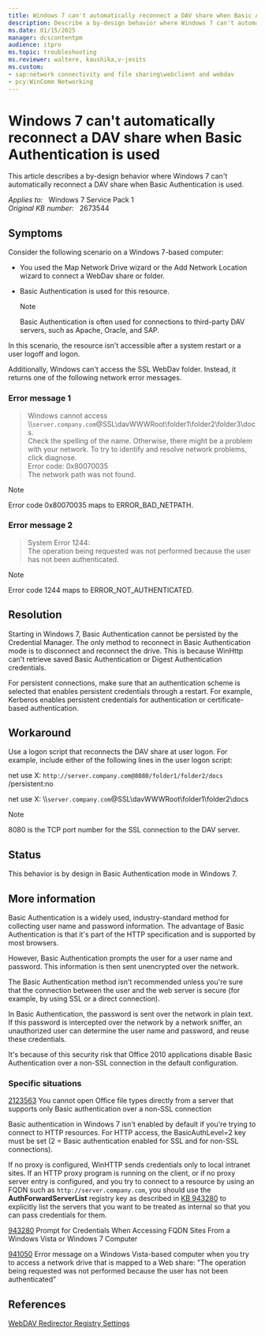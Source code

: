 ```yaml
---
title: Windows 7 can't automatically reconnect a DAV share when Basic Authentication is used
description: Describe a by-design behavior where Windows 7 can't automatically reconnect a DAV share when Basic Authentication is used.
ms.date: 01/15/2025
manager: dcscontentpm
audience: itpro
ms.topic: troubleshooting
ms.reviewer: waltere, kaushika,v-jesits
ms.custom:
- sap:network connectivity and file sharing\webclient and webdav
- pcy:WinComm Networking
---
```

# Windows 7 can't automatically reconnect a DAV share when Basic Authentication is used

This article describes a by-design behavior where Windows 7 can't automatically reconnect a DAV share when Basic Authentication is used.

_Applies to:_ &nbsp; Windows 7 Service Pack 1  
_Original KB number:_ &nbsp; 2673544

## Symptoms

Consider the following scenario on a Windows 7-based computer:

- You used the Map Network Drive wizard or the Add Network Location wizard to connect a WebDav share or folder.
- Basic Authentication is used for this resource.

    > [!Note]
    > Basic Authentication is often used for connections to third-party DAV servers, such as Apache, Oracle, and SAP.

In this scenario, the resource isn't accessible after a system restart or a user logoff and logon.

Additionally, Windows can't access the SSL WebDav folder. Instead, it returns one of the following network error messages.

### Error message 1  

> Windows cannot access \\\\`server.company.com`@SSL\\davWWWRoot\\folder1\\folder2\\folder3\\docs.  
Check the spelling of the name. Otherwise, there might be a problem with your network. To try to identify and resolve network problems, click diagnose.  
Error code: 0x80070035  
The network path was not found.  

> [!Note]
> Error code 0x80070035 maps to ERROR_BAD_NETPATH.

### Error message 2  

> System Error 1244:  
The operation being requested was not performed because the user has not been authenticated.

 > [!Note]
 > Error code 1244 maps to ERROR_NOT_AUTHENTICATED.

## Resolution

Starting in Windows 7, Basic Authentication cannot be persisted by the Credential Manager. The only method to reconnect in Basic Authentication mode is to disconnect and reconnect the drive. This is because WinHttp can't retrieve saved Basic Authentication or Digest Authentication credentials.  

For persistent connections, make sure that an authentication scheme is selected that enables persistent credentials through a restart. For example, Kerberos enables persistent credentials for authentication or certificate-based authentication.  

## Workaround

Use a logon script that reconnects the DAV share at user logon. For example, include either of the following lines in the user logon script:

net use X: `http://server.company.com@8080/folder1/folder2/docs` /persistent:no  

net use X: \\\\`server.company.com`@SSL\\davWWWRoot\\folder1\\folder2\\docs  

> [!Note]
> 8080 is the TCP port number for the SSL connection to the DAV server.

## Status

This behavior is by design in Basic Authentication mode in Windows 7.

## More information

Basic Authentication is a widely used, industry-standard method for collecting user name and password information. The advantage of Basic Authentication is that it's part of the HTTP specification and is supported by most browsers.

However, Basic Authentication prompts the user for a user name and password. This information is then sent unencrypted over the network.

The Basic Authentication method isn't recommended unless you're sure that the connection between the user and the web server is secure (for example, by using SSL or a direct connection).

In Basic Authentication, the password is sent over the network in plain text. If this password is intercepted over the network by a network sniffer, an unauthorized user can determine the user name and password, and reuse these credentials.

It's because of this security risk that Office 2010 applications disable Basic Authentication over a non-SSL connection in the default configuration.

### Specific situations

[2123563](https://support.microsoft.com/help/2123563) You cannot open Office file types directly from a server that supports only Basic authentication over a non-SSL connection

Basic authentication in Windows 7 isn't enabled by default if you're trying to connect to HTTP resources. For HTTP access, the BasicAuthLevel=2 key must be set (2 = Basic authentication enabled for SSL and for non-SSL connections).

If no proxy is configured, WinHTTP sends credentials only to local intranet sites. If an HTTP proxy program is running on the client, or if no proxy server entry is configured, and you try to connect to a resource by using an FQDN such as `http://server.company.com`, you should use the **AuthForwardServerList** registry key as described in [KB 943280](https://support.microsoft.com/help/943280) to explicitly list the servers that you want to be treated as internal so that you can pass credentials for them.

[943280](https://support.microsoft.com/help/943280) Prompt for Credentials When Accessing FQDN Sites From a Windows Vista or Windows 7 Computer

[941050](https://support.microsoft.com/help/941050) Error message on a Windows Vista-based computer when you try to access a network drive that is mapped to a Web share: "The operation being requested was not performed because the user has not been authenticated"

## References

[WebDAV Redirector Registry Settings](/archive/blogs/robert_mcmurray/webdav-redirector-registry-settings)
